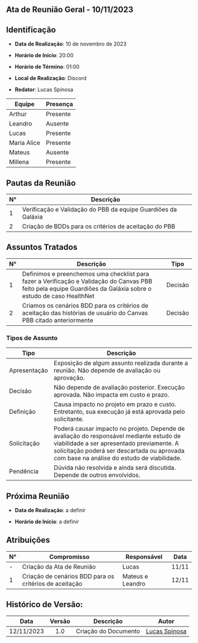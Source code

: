 ##	Ata de Reunião Geral - 10/11/2023

##	Identificação

- **Data de Realização**: 10 de novembro de 2023

- **Horário de Início**: 20:00

- **Horário de Término**: 01:00

- **Local de Realização**: Discord

- **Redator**: Lucas Spinosa

| Equipe      | Presença | 
| ----------- | -------- |
|    Arthur   | Presente |
|   Leandro   |  Ausente |
|    Lucas    | Presente |
| Maria Alice | Presente |
|    Mateus   |  Ausente |
|   Millena   | Presente |

##	Pautas da Reunião

|  N°  |                            Descrição                                        | 
| ---- | --------------------------------------------------------------------------- |
|  1   |         Verificação e Validação do PBB da equipe Guardiões da Galáxia       |
|  2   |            Criação de BDDs para os critérios de aceitação do PBB            |

## Assuntos Tratados

|  N°  |                              Descrição                              |          Tipo            |  
| ---- | ------------------------------------------------------------------- | ------------------------ |
|  1   | Definimos e preenchemos uma checklist para fazer a Verificação e Validação do Canvas PBB feito pela equipe Guardiões da Galáxia sobre o estudo de caso HealthNet                        |         Decisão          |
|  2   | Criamos os cenários BDD para os critérios de aceitação das histórias de usuário do Canvas PBB citado anteriormente                                                                |         Decisão          |    

### Tipos de Assunto

|      Tipo       |                                   Descrição                                                     | 
| --------------- | ----------------------------------------------------------------------------------------------- |
|  Apresentação   | Exposição de algum assunto realizada durante a reunião. Não depende de avaliação ou aprovação.  |
|     Decisão     |     Não depende de avaliação posterior. Execução aprovada. Não impacta em custo e prazo.        |
|  Definição      | Causa impacto no projeto em prazo e custo. Entretanto, sua execução já está aprovada pelo solicitante.                                                                                                        |
|   Solicitação   |    Poderá causar impacto no projeto.  Depende de avaliação do responsável mediante estudo de viabilidade a ser apresentado previamente. A solicitação poderá ser descartada ou aprovada com base na análise do estudo de viabilidade.                                                                                                     |
|    Pendência    |        Dúvida não resolvida e ainda será discutida. Depende de outros envolvidos.               |

## Próxima Reunião

- **Data de Realização**: a definir

- **Horário de Início**: a definir

## Atribuições

|  N° |                    Compromisso                             |          Responsável       |       Data       |
| --- | ---------------------------------------------------------- | -------------------------- | ---------------- |
|  -  |                  Criação da Ata de Reunião                 |           Lucas            |       11/11      |
|  1  |   Criação de cenários BDD para os critérios de aceitação   |      Mateus e Leandro      |       12/11      |

##  Histórico de Versão:

| **Data**   | **Versão** |    **Descrição**      |                  **Autor**                        |
| :--------: | :--------: | :------------------:  | :-----------------------------------------------: | 
| 12/11/2023 |    1.0     | Criação do Documento  | [Lucas Spinosa](https://github.com/LucasSpinosa)  |